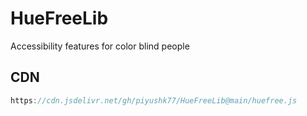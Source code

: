 # HueFreeLib
Accessibility features for color blind people

## CDN
```JavaScript
https://cdn.jsdelivr.net/gh/piyushk77/HueFreeLib@main/huefree.js
```
